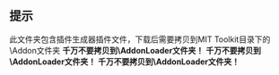 ## 提示
此文件夹包含插件生成器插件文件，下载后需要拷贝到MIT Toolkit目录下的\Addon文件夹
**千万不要拷贝到\AddonLoader文件夹！**
**千万不要拷贝到\AddonLoader文件夹！**
**千万不要拷贝到\AddonLoader文件夹！**
